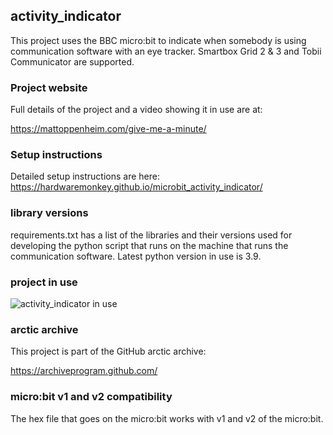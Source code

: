 ## activity_indicator

This project uses the BBC micro:bit to indicate when somebody is using communication software with an eye tracker. Smartbox Grid 2 & 3 and Tobii Communicator are supported.

### Project website

Full details of the project and a video showing it in use are at:

 <https://mattoppenheim.com/give-me-a-minute/>

### Setup instructions

Detailed setup instructions are here:
<https://hardwaremonkey.github.io/microbit_activity_indicator/>

### library versions

requirements.txt has a list of the libraries and their versions used for developing the python script that runs on the machine that runs the communication software.
Latest python version in use is 3.9.

### project in use

![activity_indicator in use](/docs/readme_docs/testing.jpg)

### arctic archive

This project is part of the GitHub arctic archive:

<https://archiveprogram.github.com/>

### micro:bit v1 and v2 compatibility

The hex file that goes on the micro:bit works with v1 and v2 of the micro:bit.
